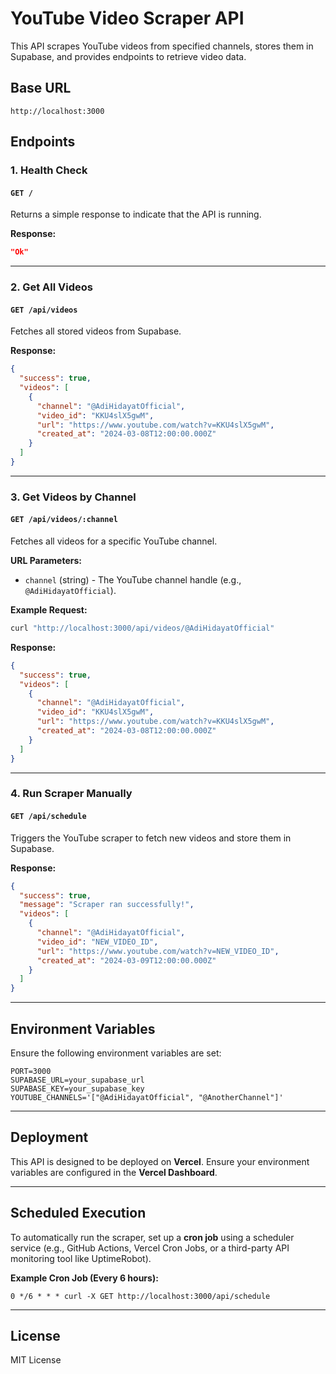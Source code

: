 # YouTube Video Scraper API

This API scrapes YouTube videos from specified channels, stores them in Supabase, and provides endpoints to retrieve video data.

## Base URL

```
http://localhost:3000
```

## Endpoints

### 1. Health Check

#### **`GET /`**

Returns a simple response to indicate that the API is running.

**Response:**

```json
"Ok"
```

---

### 2. Get All Videos

#### **`GET /api/videos`**

Fetches all stored videos from Supabase.

**Response:**

```json
{
  "success": true,
  "videos": [
    {
      "channel": "@AdiHidayatOfficial",
      "video_id": "KKU4slX5gwM",
      "url": "https://www.youtube.com/watch?v=KKU4slX5gwM",
      "created_at": "2024-03-08T12:00:00.000Z"
    }
  ]
}
```

---

### 3. Get Videos by Channel

#### **`GET /api/videos/:channel`**

Fetches all videos for a specific YouTube channel.

**URL Parameters:**

- `channel` (string) - The YouTube channel handle (e.g., `@AdiHidayatOfficial`).

**Example Request:**

```sh
curl "http://localhost:3000/api/videos/@AdiHidayatOfficial"
```

**Response:**

```json
{
  "success": true,
  "videos": [
    {
      "channel": "@AdiHidayatOfficial",
      "video_id": "KKU4slX5gwM",
      "url": "https://www.youtube.com/watch?v=KKU4slX5gwM",
      "created_at": "2024-03-08T12:00:00.000Z"
    }
  ]
}
```

---

### 4. Run Scraper Manually

#### **`GET /api/schedule`**

Triggers the YouTube scraper to fetch new videos and store them in Supabase.

**Response:**

```json
{
  "success": true,
  "message": "Scraper ran successfully!",
  "videos": [
    {
      "channel": "@AdiHidayatOfficial",
      "video_id": "NEW_VIDEO_ID",
      "url": "https://www.youtube.com/watch?v=NEW_VIDEO_ID",
      "created_at": "2024-03-09T12:00:00.000Z"
    }
  ]
}
```

---

## Environment Variables

Ensure the following environment variables are set:

```env
PORT=3000
SUPABASE_URL=your_supabase_url
SUPABASE_KEY=your_supabase_key
YOUTUBE_CHANNELS='["@AdiHidayatOfficial", "@AnotherChannel"]'
```

---

## Deployment

This API is designed to be deployed on **Vercel**. Ensure your environment variables are configured in the **Vercel Dashboard**.

---

## Scheduled Execution

To automatically run the scraper, set up a **cron job** using a scheduler service (e.g., GitHub Actions, Vercel Cron Jobs, or a third-party API monitoring tool like UptimeRobot).

**Example Cron Job (Every 6 hours):**

```
0 */6 * * * curl -X GET http://localhost:3000/api/schedule
```

---

## License

MIT License
